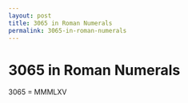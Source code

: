 ```yaml
---
layout: post
title: 3065 in Roman Numerals
permalink: 3065-in-roman-numerals
---
```


# 3065 in Roman Numerals

3065 = MMMLXV
